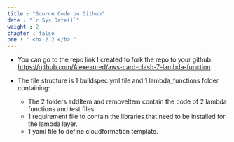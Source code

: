 ```yaml
---
title : "Source Code on Github"
date : "`r Sys.Date()`" 
weight : 2 
chapter : false
pre : " <b> 2.2 </b> "
---
```


* You can go to the repo link I created to fork the repo to your github: https://github.com/Alexeanred/aws-card-clash-7-lambda-function.

* The file structure is 1 buildspec.yml file and 1 lambda_functions folder containing:
  * The 2 folders addItem and removeItem contain the code of 2 lambda functions and test files.
  * 1 requirement file to contain the libraries that need to be installed for the lambda layer. 
  * 1 yaml file to define cloudformation template.
